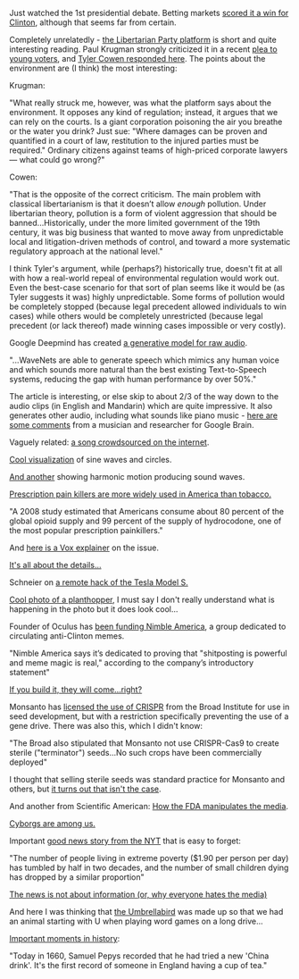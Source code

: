 Just watched the 1st presidential debate. Betting markets [scored it a win for Clinton](http://www.nytimes.com/2016/09/28/upshot/prediction-markets-score-it-a-rout-clinton-over-trump.html), although that seems far from certain.

Completely unrelatedly - [the Libertarian Party platform](https://www.lp.org/platform) is short and quite interesting reading. Paul Krugman strongly criticized it in a recent [plea to young voters](http://www.nytimes.com/2016/09/19/opinion/vote-as-if-it-matters.html), and [Tyler Cowen responded here](http://marginalrevolution.com/marginalrevolution/2016/09/paul-krugman-gary-johnson-libertarianism-pollution.html). The points about the environment are (I think) the most interesting:

Krugman:

"What really struck me, however, was what the platform says about the environment. It opposes any kind of regulation; instead, it argues that we can rely on the courts. Is a giant corporation poisoning the air you breathe or the water you drink? Just sue: "Where damages can be proven and quantified in a court of law, restitution to the injured parties must be required." Ordinary citizens against teams of high-priced corporate lawyers — what could go wrong?"

Cowen:

"That is the opposite of the correct criticism.  The main problem with classical libertarianism is that it doesn’t allow *enough* pollution.  Under libertarian theory, pollution is a form of violent aggression that should be banned...Historically, under the more limited government of the 19th century, it was big business that wanted to move away from unpredictable local and litigation-driven methods of control, and toward a more systematic regulatory approach at the national level."

I think Tyler's argument, while (perhaps?) historically true, doesn't fit at all with how a real-world repeal of environmental regulation would work out. Even the best-case scenario for that sort of plan seems like it would be (as Tyler suggests it was) highly unpredictable. Some forms of pollution would be completely stopped (because legal precedent allowed individuals to win cases) while others would be completely unrestricted (because legal precedent (or lack thereof) made winning cases impossible or very costly).

Google Deepmind has created [a generative model for raw audio](https://deepmind.com/blog/wavenet-generative-model-raw-audio/). 

"...WaveNets are able to generate speech which mimics any human voice and which sounds more natural than the best existing Text-to-Speech systems, reducing the gap with human performance by over 50%."

The article is interesting, or else skip to about 2/3 of the way down to the audio clips (in English and Mandarin) which are quite impressive. It also generates other audio, including what sounds like piano music - [here are some comments](https://magenta.tensorflow.org/2016/09/23/learning-music-from-learned-music/) from a musician and researcher for Google Brain.

Vaguely related: [a song crowdsourced on the internet](http://www.vox.com/2016/9/20/12942866/song-crowdsourced-on-internet).

[Cool visualization](https://twitter.com/theaterofscifi/status/774460659526430720) of sine waves and circles.

[And another](https://twitter.com/dark_shark/status/778390878582738944) showing harmonic motion producing sound waves.

[Prescription pain killers are more widely used in America than tobacco.](https://www.washingtonpost.com/news/wonk/wp/2016/09/20/prescription-painkillers-are-more-widely-used-than-tobacco-new-federal-study-finds/)

"A 2008 study estimated that Americans consume about 80 percent of the global opioid supply and 99 percent of the supply of hydrocodone, one of the most popular prescription painkillers."

And [here is a Vox explainer](http://www.vox.com/2016/9/13/12901708/opioid-painkiller-heroin-epidemic-overdose) on the issue.

[It's all about the details...](https://twitter.com/bathtype/status/702195255869837313)

Schneier on [a remote hack of the Tesla Model S.](https://www.schneier.com/blog/archives/2016/09/tesla_model_s_h.html)

[Cool photo of a planthopper](https://twitter.com/ziyatong/status/483391759188103168), I must say I don't really understand what is happening in the photo but it does look cool...

Founder of Oculus has [been funding Nimble America](http://www.thedailybeast.com/articles/2016/09/22/palmer-luckey-the-facebook-billionaire-secretly-funding-trump-s-meme-machine.html), a group dedicated to circulating anti-Clinton memes.

"Nimble America says it’s dedicated to proving that "shitposting is powerful and meme magic is real," according to the company’s introductory statement"

[If you build it, they will come...right?](https://twitter.com/RFERL/status/779316330730254336)

Monsanto has [licensed the use of CRISPR](http://www.scientificamerican.com/article/monsanto-nets-first-crispr-license-to-modify-crops-with-key-restrictions/) from the Broad Institute for use in seed development, but with a restriction specifically preventing the use of a gene drive. There was also this, which I didn't know:

"The Broad also stipulated that Monsanto not use CRISPR-Cas9 to create sterile ("terminator") seeds...No such crops have been commercially deployed"

I thought that selling sterile seeds was standard practice for Monsanto and others, but [it turns out that isn't the case](http://www.npr.org/sections/thesalt/2012/10/18/163034053/top-five-myths-of-genetically-modified-seeds-busted).

And another from Scientific American: [How the FDA manipulates the media](http://www.scientificamerican.com/article/how-the-fda-manipulates-the-media/).

[Cyborgs are among us.](https://twitter.com/openbionics/status/779276964469346304)

Important [good news story from the NYT](http://www.nytimes.com/2016/09/22/opinion/the-best-news-you-dont-know.html) that is easy to forget:

"The number of people living in extreme poverty ($1.90 per person per day) has tumbled by half in two decades, and the number of small children dying has dropped by a similar proportion"

[The news is not about information (or, why everyone hates the media)](http://induecourse.ca/the-news-is-not-about-information-or-why-everyone-hates-the-media/)

And here I was thinking that [the Umbrellabird](https://twitter.com/ziyatong/status/779890310818082816) was made up so that we had an animal starting with U when playing word games on a long drive...

[Important moments in history](https://twitter.com/InterestingLit/status/779993258386685952):

"Today in 1660, Samuel Pepys recorded that he had tried a new 'China drink'. It's the first record of someone in England having a cup of tea."

